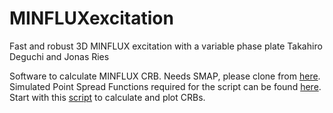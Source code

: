 # MINFLUXexcitation
Fast and robust 3D MINFLUX excitation with a variable phase plate
Takahiro Deguchi and Jonas Ries

Software to calculate MINFLUX CRB. Needs SMAP, please clone from [here](https://github.com/jries/SMAP). Simulated Point Spread Functions required for the script can be found [here](https://ucloud.univie.ac.at/index.php/s/ZyedA9whJOqdKbg). Start with this [script](CRBcalulations/plotCRBMinflux_simulPSF.m) to calculate and plot CRBs. 

